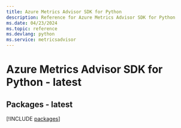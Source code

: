 ```yaml
---
title: Azure Metrics Advisor SDK for Python
description: Reference for Azure Metrics Advisor SDK for Python
ms.date: 04/23/2024
ms.topic: reference
ms.devlang: python
ms.service: metricsadvisor
---
```

# Azure Metrics Advisor SDK for Python - latest
## Packages - latest
[!INCLUDE [packages](metrics-advisor-index.md)]